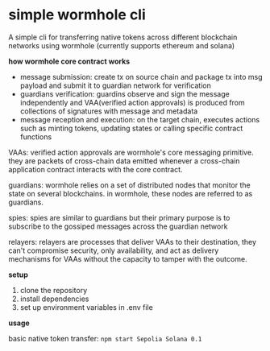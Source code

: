 # simple wormhole cli

A simple cli for transferring native tokens across different blockchain networks using wormhole (currently supports ethereum and solana)

**how wormhole core contract works**
- message submission: create tx on source chain and package tx into msg payload and submit it to guardian network for verification
- guardians verification: guardins observe and sign the message independently and VAA(verified action approvals) is produced from collections of signatures with message and metadata
- message reception and execution: on the target chain, executes actions such as minting tokens, updating states or calling specific contract functions

VAAs: verified action approvals are wormhole's core messaging primitive. they are packets of cross-chain data emitted whenever a cross-chain application contract interacts with the core contract.

guardians: wormhole relies on a set of distributed nodes that monitor the state on several blockchains. in wormhole, these nodes are referred to as guardians.

spies: spies are similar to guardians but their primary purpose is to subscribe to the gossiped messages across the guardian network

relayers: relayers are processes that deliver VAAs to their destination, they can't compromise security, only availability, and act as delivery mechanisms for VAAs without the capacity to tamper with the outcome.


**setup**

1. clone the repository
2. install dependencies
3. set up environment variables in .env file

**usage**

basic native token transfer: `npm start Sepolia Solana 0.1`